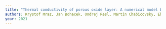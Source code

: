 ```yaml
---
title: "Thermal conductivity of porous oxide layer: A numerical model based on CT data"
authors: Krystof Mraz, Jan Bohacek, Ondrej Resl, Martin Chabicovsky, Ebrahim Karimi-Sibaki
year: 2021
---
```


